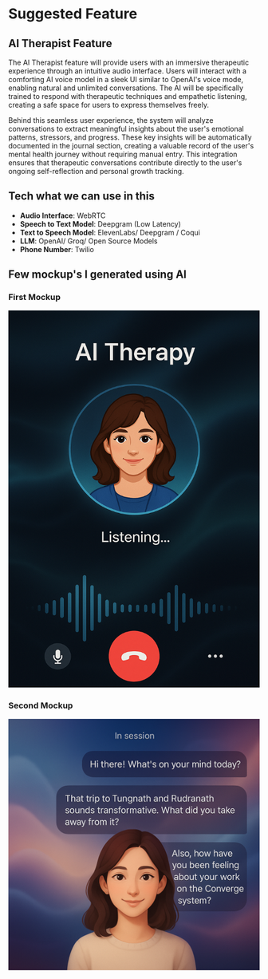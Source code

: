 # Suggested Feature

## AI Therapist Feature

The AI Therapist feature will provide users with an immersive therapeutic experience through an intuitive audio interface. Users will interact with a comforting AI voice model in a sleek UI similar to OpenAI's voice mode, enabling natural and unlimited conversations. The AI will be specifically trained to respond with therapeutic techniques and empathetic listening, creating a safe space for users to express themselves freely.

Behind this seamless user experience, the system will analyze conversations to extract meaningful insights about the user's emotional patterns, stressors, and progress. These key insights will be automatically documented in the journal section, creating a valuable record of the user's mental health journey without requiring manual entry. This integration ensures that therapeutic conversations contribute directly to the user's ongoing self-reflection and personal growth tracking.

## Tech what we can use in this

- **Audio Interface**: WebRTC
- **Speech to Text Model**: Deepgram (Low Latency)
- **Text to Speech Model**: ElevenLabs/ Deepgram / Coqui
- **LLM**: OpenAI/ Groq/ Open Source Models
- **Phone Number**: Twilio

## Few mockup's I generated using AI

### First Mockup
![Mockup 1](images/feature-mockup-1.png)

### Second Mockup
![Mockup 2](images/feature-mockup-2.png)
